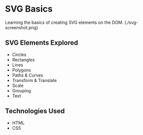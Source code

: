 # SVG Basics
Learning the basics of creating SVG elements on the DOM.
(./svg-screenshot.png)


## SVG Elements Explored
- Circles
- Rectangles
- Lines
- Polygons
- Paths & Curves
- Transform & Translate
- Scale
- Grouping
- Text

## Technologies Used
- HTML
- CSS
